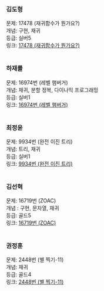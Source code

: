 
### 김도형
문제: 17478 (재귀함수가 뭔가요?) <br />
개념: 구현, 재귀 <br />
등급: 실버5 <br />
링크: [17478 (재귀함수가 뭔가요?)](https://www.acmicpc.net/problem/17478) <br />
<br />

### 하재률 
문제: 16974번 (레벨 햄버거) <br />
개념: 재귀, 분할 정복, 다이나믹 프로그래밍 <br />
등급: 실버1 <br />
링크: [16974번 (레벨 햄버거)](https://www.acmicpc.net/problem/16974) <br />
<br />

### 최정윤
문제: 9934번 (완전 이진 트리) <br />
개념: 트리, 재귀 <br />
등급: 실버1 <br />
링크: [9934번 (완전 이진 트리)](https://www.acmicpc.net/problem/9934) <br />
<br />

### 김선혁
문제: 16719번 (ZOAC) <br />
개념 : 구현, 문자열, 재귀 <br />
등급: 골드5 <br />
링크: [16719번 (ZOAC)](https://www.acmicpc.net/problem/16719) <br />
<br />

### 권정훈 
문제: 2448번 (별 찍기-11) <br />
개념: 재귀 <br />
등급: 골드4 <br />
링크: [2448번 (별 찍기-11)](https://www.acmicpc.net/problem/2448) <br />
<br />


